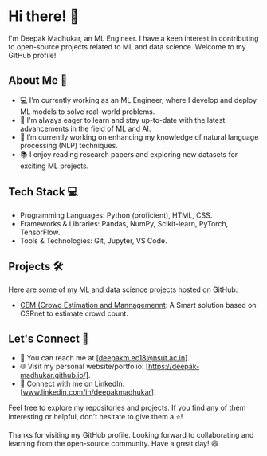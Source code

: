 # Hi there! 👋

I'm Deepak Madhukar, an ML Engineer.
I have a keen interest in contributing to open-source projects related to ML and data science.
Welcome to my GitHub profile!

## About Me 🚀

- 💻 I'm currently working as an ML Engineer, where I develop and deploy ML models to solve real-world problems.
- 🌱 I'm always eager to learn and stay up-to-date with the latest advancements in the field of ML and AI.
- 🔭 I’m currently working on enhancing my knowledge of natural language processing (NLP) techniques.
- 📚 I enjoy reading research papers and exploring new datasets for exciting ML projects.

## Tech Stack 💻

- Programming Languages: Python (proficient), HTML, CSS.
- Frameworks & Libraries: Pandas, NumPy, Scikit-learn, PyTorch, TensorFlow.
- Tools & Technologies: Git, Jupyter, VS Code.

## Projects 🛠️

Here are some of my ML and data science projects hosted on GitHub:

- [CEM (Crowd Estimation and Mannagemennt](https://github.com/deepak-madhukar/CEM.git): A Smart solution based on CSRnet to estimate crowd count.

## Let's Connect 🤝

- 📧 You can reach me at [deepakm.ec18@nsut.ac.in].
- 🌐 Visit my personal website/portfolio: [https://deepak-madhukar.github.io/].
- 💼 Connect with me on LinkedIn: [www.linkedin.com/in/deepakmadhukar].

Feel free to explore my repositories and projects. If you find any of them interesting or helpful, don't hesitate to give them a ⭐️!

Thanks for visiting my GitHub profile. Looking forward to collaborating and learning from the open-source community. Have a great day! 😄
